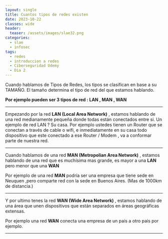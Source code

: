 ```yaml
---
layout: single
title: Cuantos tipos de redes existen
date: 2023-10-22
classes: wide
header:
  teaser: /assets/images/slae32.png
categories:
  - slae
  - infosec
tags:
  - redes
  - introduccion a redes
  - Ciberseguridad Udemy
  - Dia 2
---
```


Cuando hablamos de Tipos de Redes, los tipos se clasifican en base a su TAMAÑO.
El tamaño determina el tipo de red del que estamos hablando.

**Por ejemplo pueden ser 3 tipos de red : LAN , MAN , WAN**

***

Empezando por la red **LAN (Local Area Network)** , estamos hablando de una red medianamente pequeña donde todas están conectados entre si.
Un ejemplo de red LAN ? Su casa.
Por ejemplo ustedes tienen un Router que se conectan a través de cable o wifi, e inmediatamente en su casa todo dispositivo que este conectado a ese Router / Modem , va a conformar parte de nuestra red.

*** 

Cuando hablamos de una red **MAN (Metropolian Area Network)** , estamos hablando de una red que es muchísima mas grande, es mayor a una **LAN** pero menor que una **WAN**

Por ejemplo de una red **MAN** podría ser una empresa que tiene sede en Neuquen ,pero comparte red con la sede en Buenos Aires. (Mas de 1000km de distancia.)

***

Y por ultimo tenes la red **WAN (Wide Area Network)** , estamos hablando de una área que unen dispositivos que están separados en áreas geográficas extensas. 

Por ejemplo una red **WAN** conecta una empresa de un pais a otro pais por ejemplo.

*** 
